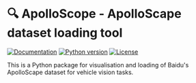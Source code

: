 # :mag: ApolloScope - ApolloScape dataset loading tool

[![Documentation][documentation_badge]][documentation_link]
[![Python version][python_version_badge]][python_version_link]
[![License][license_badge]][license_link]

This is a Python package for visualisation and loading of Baidu's ApolloScape dataset for vehicle vision tasks.

[documentation_badge]: https://badgen.net/badge/github/Documentation?icon=https://simpleicons.now.sh/readthedocs/fff&label&color=blue
[documentation_link]: https://ntl-remi.github.io/ApolloScope/build/html/index.html

[license_badge]: https://badgen.net/badge/License/LGPL?color=purple
[license_link]: https://github.com/NTL-Remi/ApolloScope/blob/master/LICENSE.md

[python_version_badge]: https://badgen.net/badge/Python/3.7?icon=https://simpleicons.now.sh/python/fff&color=blue
[python_version_link]: https://www.python.org/downloads/release/python-373/
